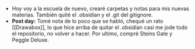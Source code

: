 - Hoy voy a la escuela de nuevo, crearé carpetas y notas para mis nuevas materias.
  También quité el .obsidian y el .git del gitignore.
- **Post day:** Tomé nota de lo poco que se habló,  chequé un rato [[Drawabox]], lo que hice arriba de quitar el .obsidian casi me jode todo el repositorio, no volver a hacer. Por ultimo, compré Steins Gate y Peggle Deluxe.